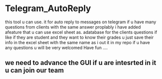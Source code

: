 # Telegram_AutoReply
 this tool u can use. it for auto reply to messages on telegram if u have many questions from clients with the same answer proplably i have added afeature that u can use excel sheet as. adatabase for the clients questions if like if they are student and they want to know their grades u just save their info in the excel sheet with the 
 same name as i out it in my repo if u have any questions u will be very welcomed Have fun ....

## we need to advance the GUI if u are intesrted in it u can join our team
